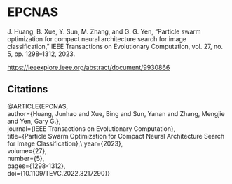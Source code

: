 # EPCNAS
J. Huang, B. Xue, Y. Sun, M. Zhang, and G. G. Yen, “Particle swarm optimization for compact neural architecture search for image classification,” IEEE Transactions on Evolutionary Computation, vol. 27, no. 5, pp. 1298–1312, 2023. 

https://ieeexplore.ieee.org/abstract/document/9930866

## Citations
@ARTICLE{EPCNAS,\
  author={Huang, Junhao and Xue, Bing and Sun, Yanan and Zhang, Mengjie and Yen, Gary G.},\
  journal={IEEE Transactions on Evolutionary Computation},\
  title={Particle Swarm Optimization for Compact Neural Architecture Search for Image Classification},\ 
  year={2023},\
  volume={27},\
  number={5},\
  pages={1298-1312},\
  doi={10.1109/TEVC.2022.3217290}}
